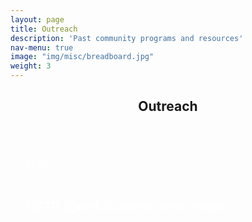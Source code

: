 ```yaml
---
layout: page
title: Outreach
description: 'Past community programs and resources'
nav-menu: true
image: "img/misc/breadboard.jpg"
weight: 3
---
```


<section id="one">
<head>
<meta name="viewport" content="width=device-width, initial-scale=1">
<style>
.accordion {
  background-color: transparent;
  color: white;
  cursor: pointer;
  padding: 25px;
  width: 100%;
  border: none;
  text-align: left;
  outline: none;
  font-size: 20px;
  height: 10px;
  line-height: 0px;
  transition: 0.4s;
}
.active, .accordion:hover {
  background-color: white;
  color: #242943;
}
.panel {
  padding: 0 18px;
  display: none;
  background-color: transparent;
  color: white;
  overflow: hidden;
}
</style>
</head>
<div class="inner">
        <header class="major">
            <h1>Outreach</h1>
        </header>
       <button class="accordion" >CTE</button>
             <div class="panel">
         <p><ul>
         <li><a href="https://github.com/ERC-BPGC/cte-archive/tree/master/Sem2_19-20"><h3>Robotics: Control and Automation</h3></a></li>
         <b>Duration: SEMESTER 2</b><br>
         This course provides detial insight into automation and control aspects involved in Robotics.The content of the course includes
         ROS basics, ROS Simulations, MoveIT, Autonomous navigation and OpenCV.<hr>
         <li><a href="https://github.com/ERC-BPGC/cte-archive/tree/master/Sem1_19-20"><h3>Introduction to Robotics</h3></a></li>
         <b>Duration: SEMESTER 1</b><br>
         This course is to provide a basic idea about the feild of Robotics and different areas involved in it. The content of the course includes Mechanical aspects in Robotics, Arduino programming and sensor, Python, Intro to ROS, etc.
         </ul> </p>
        </div><br><br>
        <button class="accordion" >QSTP (Quark SUmmer Term Project</button>
             <div class="panel">
         <p><ul>
         <li><a href="https://github.com/abhidxt299/QSTP-Introduction-to-Mechatronics"><h3>Introducion to Mechatronics</h3></a></li>
         <b>Duration: SUMMER 2020</b><br>
         Mechatronics is a multidisciplinary field, encompassing Electronics, Robotics and Computer and Control Syetem engineering.This course is to familiarise people with fundamentals and concepts related to basic mechatronic devices. The content of the course includes Arduino programming and Sensors, CAD designing and Matlab and Simulink.<hr>
         <li><a href="https://github.com/adbidwai/QSTP-Robotics_Automation_using_ROS"><h3>Robotics Automation using ROS</h3></a></li>
         <b>Duration: SUMMER 2020</b><br>
         Automation and Control in Robotics is a fast growing field with exciting innovations coming out with a rapid pace. This course aims to familiarise you with the basic tools and techniques that are at the core of such developments. The content of the course includes basics of Python, ROS, Gazebo Simulatons, Path Planning and writing a Controller.<hr>
         <li><a href="https://github.com/hardesh/QSTP-Introduction_to_ROS"><h3>Introduction to ROS</h3></a></li>
         <b>Duration: SUMMER 2019</b><br>
         This project based course was aimed at teaching basic usage and application of ROS
         </ul> </p>
        </div>

        

</div>
</section>
<script>
var acc = document.getElementsByClassName("accordion");
var i;

for (i = 0; i < acc.length; i++) {
  acc[i].addEventListener("click", function() {
    this.classList.toggle("active");
    var panel = this.nextElementSibling;
    if (panel.style.display === "block") {
      panel.style.display = "none";
    } else {
      panel.style.display = "block";
    }
  });
}
</script>